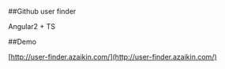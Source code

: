 ##Github user finder

Angular2 + TS

##Demo

[http://user-finder.azaikin.com/](http://user-finder.azaikin.com/)
